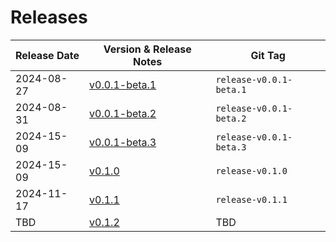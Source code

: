 # Releases

| Release Date | Version & Release Notes           | Git Tag                   |
|--------------|-----------------------------------|---------------------------|
| 2024-08-27   | [v0.0.1-beta.1](v0.0.1-beta.1.md) | ``release-v0.0.1-beta.1`` |
| 2024-08-31   | [v0.0.1-beta.2](v0.0.1-beta.2.md) | ``release-v0.0.1-beta.2`` |
| 2024-15-09   | [v0.0.1-beta.3](v0.0.1-beta.3.md) | ``release-v0.0.1-beta.3`` |
| 2024-15-09   | [v0.1.0](v0.1.0.md)               | ``release-v0.1.0``        |
| 2024-11-17   | [v0.1.1](v0.1.1.md)               | ``release-v0.1.1``        |
| TBD          | [v0.1.2](v0.1.2.md)               | TBD                       |
